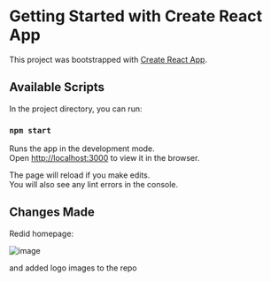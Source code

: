 # Getting Started with Create React App

This project was bootstrapped with [Create React App](https://github.com/facebook/create-react-app).

## Available Scripts

In the project directory, you can run:

### `npm start`

Runs the app in the development mode.\
Open [http://localhost:3000](http://localhost:3000) to view it in the browser.

The page will reload if you make edits.\
You will also see any lint errors in the console.

## Changes Made
Redid homepage:

![image](https://user-images.githubusercontent.com/33489293/135940267-015b62fe-ab8c-4267-86bd-8612bb66ea9f.png)

and added logo images to the repo

